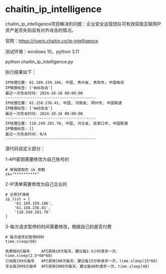 # chaitin_ip_intelligence
chaitin_ip_intelligence项目解决的问题：企业安全运营团队可有效获取互联网IP资产是否失陷且有对外攻击的情况。

官网：https://rivers.chaitin.cn/ip-intelligence

测试环境：windows 10，python 3.11

python chaitin_ip_intelligence.py

执行结果如下：

```
IP地理位置: 61.189.159.186, 中国, 贵州省, 贵阳市, 中国电信
IP情报标签: ['Web攻击']
最近一次攻击时间: 2024-10-18 00:00:00
----------------------------------------
IP地理位置: 61.158.236.41, 中国, 河南省, 郑州市, 中国联通
IP情报标签: ['Web攻击']
最近一次攻击时间: 2024-10-16 00:00:00
----------------------------------------
IP地理位置: 110.249.201.70, 中国, 河北省, 张家口市, 中国联通
IP情报标签: []
最近一次攻击时间: N/A
----------------------------------------
```

源代码自定义部分：

1-API密钥需要修改为自己账号的
```
# 单独提取的 sk 参数
sk="**********"
```
2-IP清单需要修改为自己企业的
```
# 示例IP清单
ip_list = [
    '61.189.159.186', 
    '61.158.236.41',
    '110.249.201.70'
]
```
3-每次请求暂停的时间需要修改，根据自己的是否付费
```
# 每次请求后暂停60秒
time.sleep(60)
```
```
免费版0元每年     API调用10次每天，建议每2.5小时请求一次，time.sleep(2.5*60*60)
订阅版199元每年   API调用100次每天，建议每15分钟请求一次，time.sleep(15*60)
专业版3999元每年  API调用2000次每天，建议每48秒请求一次，time.sleep(48)
```
